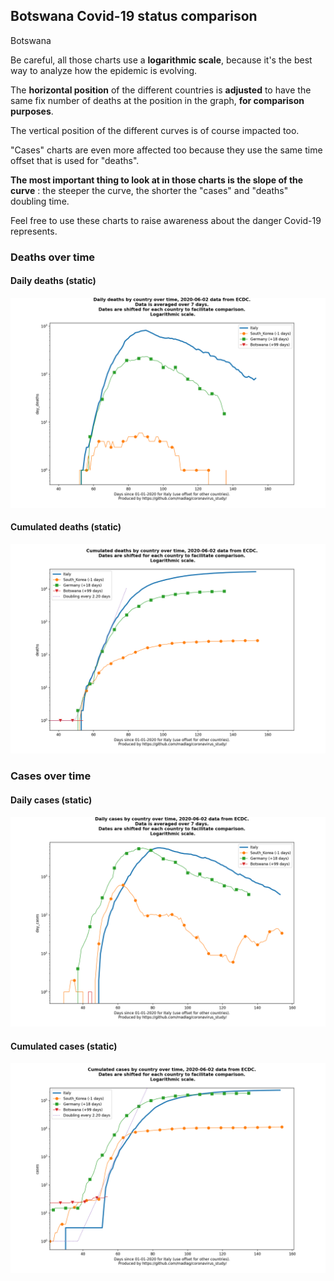 ## Botswana Covid-19 status comparison 

Botswana



Be careful, all those charts use a **logarithmic scale**, because it's the best way to analyze how the epidemic is evolving.
 
The **horizontal position** of the different countries is **adjusted** to have the same fix number of deaths at the position in the graph, **for comparison purposes**.

The vertical position of the different curves is of course impacted too.

"Cases" charts are even more affected too because they use the same time offset that is used for "deaths".

**The most important thing to look at in those charts is the slope of the curve** : the steeper the curve, the shorter the "cases" and "deaths" doubling time.

Feel free to use these charts to raise awareness about the danger Covid-19 represents. 


 
### Deaths over time
 
#### Daily deaths (static)
![Botswana covid-19 daily deaths static chart](https://raw.githubusercontent.com/madlag/coronavirus_study/master/notebooks/graphs/2020-06-02/countries/Botswana/2020-06-02_Botswana_day_deaths.png "Botswana covid-19 day_deaths static chart")   
 
#### Cumulated deaths (static)
![Botswana covid-19 cumulated deaths static chart](https://raw.githubusercontent.com/madlag/coronavirus_study/master/notebooks/graphs/2020-06-02/countries/Botswana/2020-06-02_Botswana_deaths.png "Botswana covid-19 deaths static chart")   

 
### Cases over time
 
#### Daily cases (static)
![Botswana covid-19 daily cases static chart](https://raw.githubusercontent.com/madlag/coronavirus_study/master/notebooks/graphs/2020-06-02/countries/Botswana/2020-06-02_Botswana_day_cases.png "Botswana covid-19 day_cases static chart")   
 
#### Cumulated cases (static)
![Botswana covid-19 cumulated cases static chart](https://raw.githubusercontent.com/madlag/coronavirus_study/master/notebooks/graphs/2020-06-02/countries/Botswana/2020-06-02_Botswana_cases.png "Botswana covid-19 cases static chart")   

